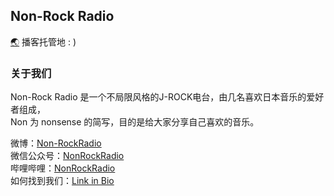 ## Non-Rock Radio
[🌏](https://github.com/h01000110/windows-95) 播客托管地 : )  
### 关于我们
Non-Rock Radio 是一个不局限风格的J-ROCK电台，由几名喜欢日本音乐的爱好者组成，  
Non 为 nonsense 的简写，目的是给大家分享自己喜欢的音乐。  
  
微博：[Non-RockRadio](https://weibo.com/nonrockradio)   
微信公众号：[NonRockRadio](https://mp.weixin.qq.com/s/cxdtNKEjgg3wufiUKjnrZA)  
哔哩哔哩：[NonRockRadio](https://space.bilibili.com/3546559029447295)  
如何找到我们：[Link in Bio](https://nrr.zeabur.app)
